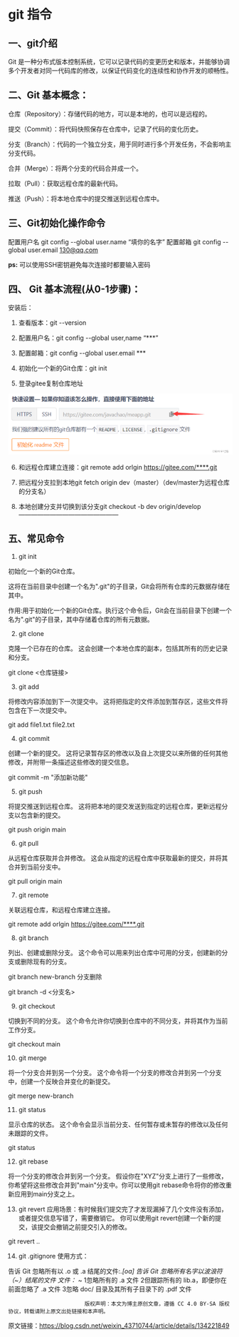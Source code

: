 # git 指令

## 一、git介绍
Git 是一种分布式版本控制系统，它可以记录代码的变更历史和版本，并能够协调多个开发者对同一代码库的修改，以保证代码变化的连续性和协作开发的顺畅性。

## 二、Git 基本概念：
仓库（Repository）：存储代码的地方，可以是本地的，也可以是远程的。

提交（Commit）：将代码快照保存在仓库中，记录了代码的变化历史。

分支（Branch）：代码的一个独立分支，用于同时进行多个开发任务，不会影响主分支代码。

合并（Merge）：将两个分支的代码合并成一个。

拉取（Pull）：获取远程仓库的最新代码。

推送（Push）：将本地仓库中的提交推送到远程仓库中。

## 三、Git初始化操作命令
配置用户名
git config --global user.name “填你的名字”
配置邮箱
git config --global user.email 130@qq.com

**ps:** 可以使用SSH密钥避免每次连接时都要输入密码

## 四、 Git 基本流程(从0-1步骤)：
安装后：

1.  查看版本：git --version

2. 配置用户名：git config --global user,name “***”

3. 配置邮箱：git config --global user.email ***

4. 初始化一个新的Git仓库：git init

5. 登录gitee复制仓库地址

![git](https://github.com/Qi-007/LongWay/blob/main/picture/git.png?raw=true)

6. 和远程仓库建立连接：git remote add orlgin https://gitee.com/****.git

7. 把远程分支拉到本地git fetch origin dev（master）（dev/master为远程仓库的分支名）

8. 本地创建分支并切换到该分支git checkout -b dev origin/develop
   ————————————————

## 五、常见命令

1. git init

初始化一个新的Git仓库。

这将在当前目录中创建一个名为".git"的子目录，Git会将所有仓库的元数据存储在其中。

作用:用于初始化一个新的Git仓库。执行这个命令后，Git会在当前目录下创建一个名为".git"的子目录，其中存储着仓库的所有元数据。

2. git clone

克隆一个已存在的仓库。
这会创建一个本地仓库的副本，包括其所有的历史记录和分支。

git clone <仓库链接>

3. git add

将修改内容添加到下一次提交中。
这将把指定的文件添加到暂存区，这些文件将包含在下一次提交中。

git add file1.txt file2.txt

4. git commit

创建一个新的提交。
这将记录暂存区的修改以及自上次提交以来所做的任何其他修改，并附带一条描述这些修改的提交信息。

git commit -m "添加新功能"

5. git push

将提交推送到远程仓库。
这将把本地的提交发送到指定的远程仓库，更新远程分支以包含新的提交。

git push origin main

6. git pull

从远程仓库获取并合并修改。
这会从指定的远程仓库中获取最新的提交，并将其合并到当前分支中。

git pull origin main

7. git remote

关联远程仓库，和远程仓库建立连接。

git remote add orlgin https://gitee.com/****.git

8. git branch

列出、创建或删除分支。
这个命令可以用来列出仓库中可用的分支，创建新的分支或删除现有的分支。

git branch new-branch
分支删除

git branch -d <分支名>

9. git checkout

切换到不同的分支。
这个命令允许你切换到仓库中的不同分支，并将其作为当前工作分支。

git checkout main

10. git merge

将一个分支合并到另一个分支。
这个命令将一个分支的修改合并到另一个分支中，创建一个反映合并变化的新提交。

git merge new-branch

11. git status

显示仓库的状态。
这个命令会显示当前分支、任何暂存或未暂存的修改以及任何未跟踪的文件。

git status

12. git rebase

将一个分支的修改合并到另一个分支。
假设你在"XYZ"分支上进行了一些修改，你希望将这些修改合并到"main"分支中。你可以使用git rebase命令将你的修改重新应用到main分支之上。

13. git revert
    应用场景：有时候我们提交完了才发现漏掉了几个文件没有添加，或者提交信息写错了，需要撤销它。
    你可以使用git revert创建一个新的提交，该提交会撤销之前提交引入的修改。

git revert <commit1>..<commit2>

14. git .gitignore
    使用方式：

告诉 Git 忽略所有以 .o 或 .a 结尾的文件:*.[oa]
告诉 Git 忽略所有名字以波浪符（~）结尾的文件 文件：* ~
1忽略所有的 .a 文件
2但跟踪所有的 lib.a，即便你在前面忽略了 .a 文件
3忽略 doc/ 目录及其所有子目录下的 .pdf 文件

                            版权声明：本文为博主原创文章，遵循 CC 4.0 BY-SA 版权协议，转载请附上原文出处链接和本声明。

原文链接：https://blog.csdn.net/weixin_43710744/article/details/134221849

